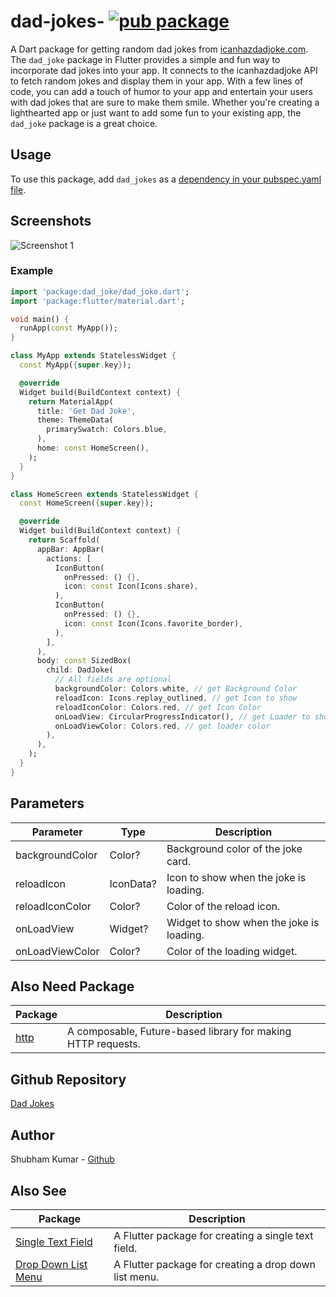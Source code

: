 # dad-jokes- [![pub package](https://img.shields.io/pub/v/dad_jokes.svg)](https://pub.dartlang.org/packages/dad_jokes)

A Dart package for getting random dad jokes from [icanhazdadjoke.com](https://icanhazdadjoke.com/). The `dad_joke` package in Flutter provides a simple and fun way to incorporate dad jokes into your app. It connects to the icanhazdadjoke API to fetch random jokes and display them in your app. With a few lines of code, you can add a touch of humor to your app and entertain your users with dad jokes that are sure to make them smile. Whether you're creating a lighthearted app or just want to add some fun to your existing app, the `dad_joke` package is a great choice.

## Usage

To use this package, add `dad_jokes` as a [dependency in your pubspec.yaml file](https://flutter.io/platform-plugins/).

## Screenshots

![Screenshot 1](../dad_joke/assets/images/screenshot1.png)

### Example

```dart
import 'package:dad_joke/dad_joke.dart';
import 'package:flutter/material.dart';

void main() {
  runApp(const MyApp());
}

class MyApp extends StatelessWidget {
  const MyApp({super.key});

  @override
  Widget build(BuildContext context) {
    return MaterialApp(
      title: 'Get Dad Joke',
      theme: ThemeData(
        primarySwatch: Colors.blue,
      ),
      home: const HomeScreen(),
    );
  }
}

class HomeScreen extends StatelessWidget {
  const HomeScreen({super.key});

  @override
  Widget build(BuildContext context) {
    return Scaffold(
      appBar: AppBar(
        actions: [
          IconButton(
            onPressed: () {},
            icon: const Icon(Icons.share),
          ),
          IconButton(
            onPressed: () {},
            icon: const Icon(Icons.favorite_border),
          ),
        ],
      ),
      body: const SizedBox(
        child: DadJoke(
          // All fields are optional
          backgroundColor: Colors.white, // get Background Color
          reloadIcon: Icons.replay_outlined, // get Icon to show
          reloadIconColor: Colors.red, // get Icon Color
          onLoadView: CircularProgressIndicator(), // get Loader to show
          onLoadViewColor: Colors.red, // get loader color
        ),
      ),
    );
  }
}

```

## Parameters

| Parameter       | Type      | Description                              |
| --------------- | --------- | ---------------------------------------- |
| backgroundColor | Color?    | Background color of the joke card.       |
| reloadIcon      | IconData? | Icon to show when the joke is loading.   |
| reloadIconColor | Color?    | Color of the reload icon.                |
| onLoadView      | Widget?   | Widget to show when the joke is loading. |
| onLoadViewColor | Color?    | Color of the loading widget.             |

## Also Need Package

| Package                               | Description                                                  |
| ------------------------------------- | ------------------------------------------------------------ |
| [http](https://pub.dev/packages/http) | A composable, Future-based library for making HTTP requests. |

## Github Repository

[Dad Jokes](https://github.com/shubham0809200/dad-jokes-)

## Author

Shubham Kumar - [Github](https://github.com/shubham0809200)

## Also See

| Package                                                             | Description                                           |
| ------------------------------------------------------------------- | ----------------------------------------------------- |
| [Single Text Field](https://pub.dev/packages/single_text_field)     | A Flutter package for creating a single text field.   |
| [Drop Down List Menu](https://pub.dev/packages/drop_down_list_menu) | A Flutter package for creating a drop down list menu. |

